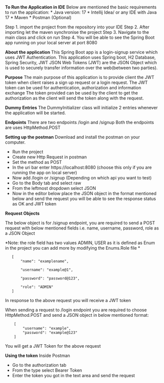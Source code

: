 **To Run the Application in IDE**
Below are mentioned the basic requirements to run the application:
    * Java version: 17
    * Intellij Idea/ or any IDE with Java 17
    * Maven
    * Postman (Optional)

Step 1. import the project from the repository into your IDE
Step 2. After importing let the maven synchronise the project
Step 3. Navigate to the main class and click on run
Step 4. You will be able to see the Spring Boot app running on your local server at port 8080

**About the application**
This Spring Boot app is a login-signup service which uses JWT Authentication.
This application uses Spring boot, H2 Database, Spring Security, JWT
JSON Web Tokens (JWT) are the JSON Object which is used to securely transfer information over the web(between two parties).

**Purpose**
The main purpose of this application is to provide client the JWT token when client raises a sign up request or a login request.
The JWT token can be used for authentication, authorization and information exchange
The token provided can be used by the client to get the authorization as the client will send the token along with the request.

**Dummy Entries**
The DummyInitializer class will initialize 2 entries whenever the application will be started.

**Endpoints**
There are two endpoints /login and /signup 
Both the endpoints are uses HttpMethod.POST

**Setting up the postman**
Download and install the postman on your computer.
* Run the project 
* Create new Http Request in postman
* Set the method as POST
* In the uri bar enter https://localhost:8080 (choose this only if you are running the app on local server)
* Now add /login or /signup (Depending on which api you want to test)
* Go to the Body tab and select raw 
* From the leftmost dropdown select JSON
* Now in the editor below place the JSON object in the format mentioned below and send the request you will be able to see the response status as OK and JWT token 


**Request Objects**

The below object is for /signup endpoint, you are required to send a POST request with below mentioned fields i.e. name, username, password, role as a JSON Object

*Note: the role field has two values ADMIN, USER as it is defined as Enum in the project you can add more by modifying the Enums.Role file *

```
   [
       "name": "examplename",
   
       "username": "example@1",
   
       "password": "password@123",
   
       "role": "ADMIN"
   ]
```

In response to the above request you will receive a JWT token 

When sending a request to /login endpoint you are required to choose HttpMethod.POST and send a JSON object in below mentioned format:

```
    [
        "username": "example",
        "password": "example@123"
    ]
```

You will get a JWT Token for the above request

**Using the token**
Inside Postman
* Go to the authorization tab 
* From the type select Bearer Token 
* Enter the token you got in the text area and send the request 

